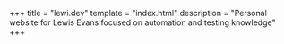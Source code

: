 +++
title = "lewi.dev"
template = "index.html"
description = "Personal website for Lewis Evans focused on automation and testing knowledge"
+++